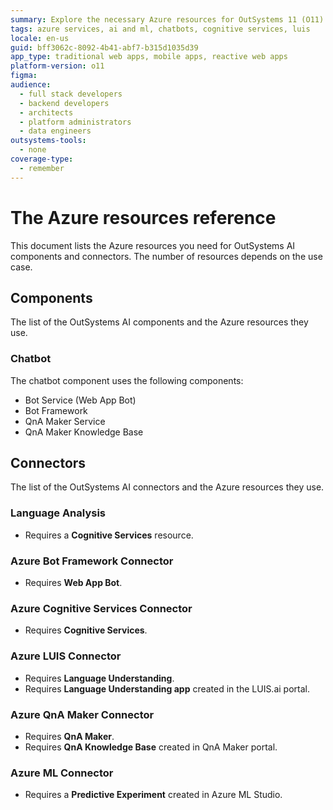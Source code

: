 ```yaml
---
summary: Explore the necessary Azure resources for OutSystems 11 (O11) AI components and connectors detailed in this reference guide.
tags: azure services, ai and ml, chatbots, cognitive services, luis
locale: en-us
guid: bff3062c-8092-4b41-abf7-b315d1035d39
app_type: traditional web apps, mobile apps, reactive web apps
platform-version: o11
figma:
audience:
  - full stack developers
  - backend developers
  - architects
  - platform administrators
  - data engineers
outsystems-tools:
  - none
coverage-type:
  - remember
---
```


# The Azure resources reference

This document lists the Azure resources you need for OutSystems AI components and connectors. The number of resources depends on the use case.

## Components

The list of the OutSystems AI components and the Azure resources they use.

### Chatbot

The chatbot component uses the following components:

* Bot Service (Web App Bot)
* Bot Framework
* QnA Maker Service
* QnA Maker Knowledge Base

## Connectors

The list of the OutSystems AI connectors and the Azure resources they use.

### Language Analysis

  * Requires a **Cognitive Services** resource.

### Azure Bot Framework Connector

  * Requires **Web App Bot**.

### Azure Cognitive Services Connector

  * Requires **Cognitive Services**.

### Azure LUIS Connector

  * Requires **Language Understanding**.
  * Requires **Language Understanding app** created in the LUIS.ai portal.

### Azure QnA Maker Connector

  * Requires **QnA Maker**. 
  * Requires **QnA Knowledge Base** created in QnA Maker portal.

### Azure ML Connector

  * Requires a **Predictive Experiment** created in Azure ML Studio.